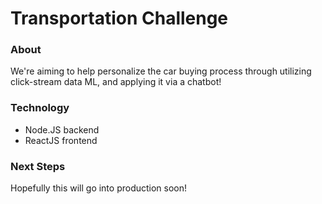 # Transportation Challenge

### About

We're aiming to help personalize the car buying process through utilizing click-stream data ML, and applying it via a chatbot!

### Technology
* Node.JS backend
* ReactJS frontend

### Next Steps

Hopefully this will go into production soon!

